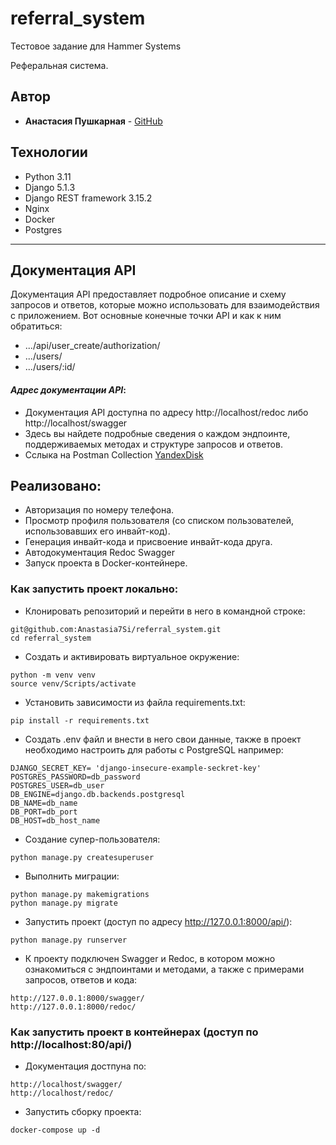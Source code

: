 # referral_system
Тестовое задание для Hammer Systems

Реферальная система.

## Автор

- **Анастасия Пушкарная** - [GitHub](https://github.com/Anastasia7Si)

## Технологии
- Python 3.11
- Django 5.1.3
- Django REST framework 3.15.2
- Nginx
- Docker
- Postgres
***

## Документация API
Документация API предоставляет подробное описание и схему запросов и ответов, которые можно использовать для взаимодействия с приложением.
Вот основные конечные точки API и как к ним обратиться:
- .../api/user_create/authorization/
- .../users/
- .../users/:id/


#### ***Адрес документации API***:
* Документация API доступна по адресу http://localhost/redoc либо http://localhost/swagger
* Здесь вы найдете подробные сведения о каждом эндпоинте, поддерживаемых методах и структуре запросов и ответов.
* Сслыка на Postman Collection [YandexDisk](https://disk.yandex.ru/d/BkIYaQOciffDsg)

## Реализовано: 

- Авторизация по номеру телефона.
- Просмотр профиля пользователя (со списком пользователей, использовавших его инвайт-код).
- Генерация инвайт-кода и присвоение инвайт-кода друга. 
- Автодокументация Redoc Swagger
- Запуск проекта в Docker-контейнере.

### Как запустить проект локально:
- Клонировать репозиторий и перейти в него в командной строке:
```
git@github.com:Anastasia7Si/referral_system.git
cd referral_system
```
- Cоздать и активировать виртуальное окружение:
```
python -m venv venv
source venv/Scripts/activate
```
- Установить зависимости из файла requirements.txt:
```
pip install -r requirements.txt
```
- Cоздать .env файл и внести в него свои данные, также в проект необходимо настроить для работы с PostgreSQL например:
```
DJANGO_SECRET_KEY= 'django-insecure-example-seckret-key'
POSTGRES_PASSWORD=db_password
POSTGRES_USER=db_user
DB_ENGINE=django.db.backends.postgresql
DB_NAME=db_name
DB_PORT=db_port
DB_HOST=db_host_name
```
- Создание супер-пользователя:
```
python manage.py createsuperuser
```
- Выполнить миграции:
```
python manage.py makemigrations
python manage.py migrate
```
- Запустить проект (доступ по адресу http://127.0.0.1:8000/api/):
```
python manage.py runserver
```
- К проекту подключен Swagger и Redoc, в котором можно ознакомиться с эндпоинтами и методами, а также с примерами запросов, ответов и кода:
```
http://127.0.0.1:8000/swagger/
http://127.0.0.1:8000/redoc/
```

### Как запустить проект в контейнерах (доступ по http://localhost:80/api/)
- Документация достпуна по:
```
http://localhost/swagger/
http://localhost/redoc/
```
- Запустить сборку  проекта:
```
docker-compose up -d
```